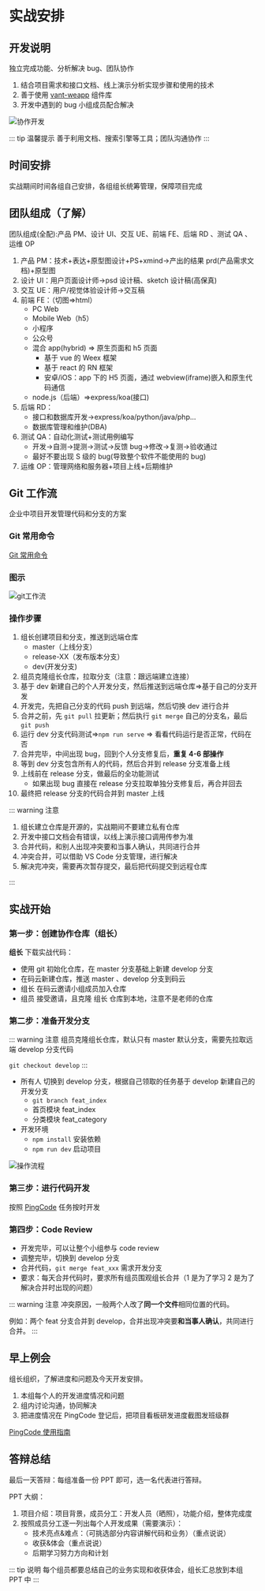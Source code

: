 # 实战安排

## 开发说明

独立完成功能、分析解决 bug、团队协作

1. 结合项目需求和接口文档、线上演示分析实现步骤和使用的技术
2. 善于使用 [vant-weapp](https://vant-contrib.gitee.io/vant-weapp/) 组件库
3. 开发中遇到的 bug 小组成员配合解决

![协作开发](./assets/process_01.png)

::: tip 温馨提示
善于利用文档、搜索引擎等工具；团队沟通协作
:::

## 时间安排

实战期间时间各组自己安排，各组组长统筹管理，保障项目完成

## 团队组成（了解）

团队组成(全配):产品 PM、设计 UI、交互 UE、前端 FE、后端 RD 、测试 QA 、运维 OP

1.  产品 PM：技术+表达+原型图设计+PS+xmind->产出的结果 prd(产品需求文档)+原型图
2.  设计 UI：用户页面设计师->psd 设计稿、sketch 设计稿(高保真)
3.  交互 UE：用户/视觉体验设计师->交互稿
4.  前端 FE：（切图=>html）
    - PC Web
    - Mobile Web（h5）
    - 小程序
    - 公众号
    - 混合 app(hybrid) => 原生页面和 h5 页面
      - 基于 vue 的 Weex 框架
      - 基于 react 的 RN 框架
      - 安卓/iOS：app 下的 H5 页面，通过 webview(iframe)嵌入和原生代码通信
    - node.js（后端）=>express/koa(接口)
5.  后端 RD：
    - 接口和数据库开发->express/koa/python/java/php...
    - 数据库管理和维护(DBA)
6.  测试 QA：自动化测试+测试用例编写
    - 开发->自测->提测->测试->反馈 bug->修改->复测->验收通过
    - 最好不要出现 S 级的 bug(导致整个软件不能使用的 bug)
7.  运维 OP：管理网络和服务器+项目上线+后期维护

## Git 工作流

企业中项目开发管理代码和分支的方案

### Git 常用命令

[Git 常用命令](./git)

### 图示

![git工作流](./assets/process_02.png)

### 操作步骤

1. 组长创建项目和分支，推送到远端仓库
   - master（上线分支）
   - release-XX（发布版本分支）
   - dev(开发分支)
2. 组员克隆组长仓库，拉取分支（注意：跟远端建立连接）
3. 基于 dev 新建自己的个人开发分支，然后推送到远端仓库=>基于自己的分支开发
4. 开发完，先把自己分支的代码 push 到远端，然后切换 dev 进行合并
5. 合并之前，先 `git pull` 拉更新；然后执行 `git merge` 自己的分支名，最后 `git push`
6. 运行 dev 分支代码测试=>`npm run serve` => 看看代码运行是否正常，代码在否
7. 合并完毕，中间出现 bug，回到个人分支修复后，**重复 4-6 部操作**
8. 等到 dev 分支包含所有人的代码，然后合并到 release 分支准备上线
9. 上线前在 release 分支，做最后的全功能测试
   - 如果出现 bug 直接在 release 分支拉取单独分支修复后，再合并回去
10. 最终把 release 分支的代码合并到 master 上线

::: warning 注意

1. 组长建立仓库是开源的，实战期间不要建立私有仓库
2. 开发中接口文档会有错误，以线上演示接口调用传参为准
3. 合并代码，和别人出现冲突要和当事人确认，共同进行合并
4. 冲突合并，可以借助 VS Code 分支管理，进行解决
5. 解决完冲突，需要再次暂存提交，最后把代码提交到远程仓库

:::

## 实战开始

### 第一步：创建协作仓库（组长）

**组长** 下载实战代码：

- 使用 git 初始化仓库，在 master 分支基础上新建 develop 分支
- 在码云新建仓库，推送 master 、develop 分支到码云
- 组长 在码云邀请小组成员加入仓库
- 组员 接受邀请，且克隆 组长 仓库到本地，注意不是老师的仓库

### 第二步：准备开发分支

::: warning 注意
组员克隆组长仓库，默认只有 master 默认分支，需要先拉取远端 develop 分支代码

`git checkout develop`
:::

- 所有人 切换到 develop 分支，根据自己领取的任务基于 develop 新建自己的开发分支
  - `git branch feat_index`
  - 首页模块 feat_index
  - 分类模块 feat_category
- 开发环境
  - `npm install` 安装依赖
  - `npm run dev` 启动项目

![操作流程](./assets/process_03.png)

### 第三步：进行代码开发

按照 [PingCode](https://pingcode.com/) 任务按时开发

### 第四步：Code Review

- 开发完毕，可以让整个小组参与 code review
- 调整完毕，切换到 develop 分支
- 合并代码，`git merge feat_xxx` 需求开发分支
- 要求：每天合并代码时，要求所有组员围观组长合并（1 是为了学习 2 是为了解决合并时出现的问题）

::: warning 注意
冲突原因，一般两个人改了**同一个文件**相同位置的代码。

例如：两个 feat 分支合并到 develop，合并出现冲突要**和当事人确认**，共同进行合并。
:::

## 早上例会

组长组织，了解进度和问题及今天开发安排。

1. 本组每个人的开发进度情况和问题
2. 组内讨论沟通，协同解决
3. 把进度情况在 PingCode 登记后，把项目看板研发进度截图发班级群

[PingCode 使用指南](./pingcode)

## 答辩总结

最后一天答辩：每组准备一份 PPT 即可，选一名代表进行答辩。

PPT 大纲：

1. 项目介绍：项目背景，成员分工：开发人员（晒照），功能介绍，整体完成度
2. 按照成员分工逐一列出每个人开发成果（需要演示）：
   - 技术亮点&难点：（可挑选部分内容讲解代码和业务）（重点说说）
   - 收获&体会（重点说说）
   - 后期学习努力方向和计划

::: tip 说明
每个组员都要总结自己的业务实现和收获体会，组长汇总放到本组 PPT 中
:::

